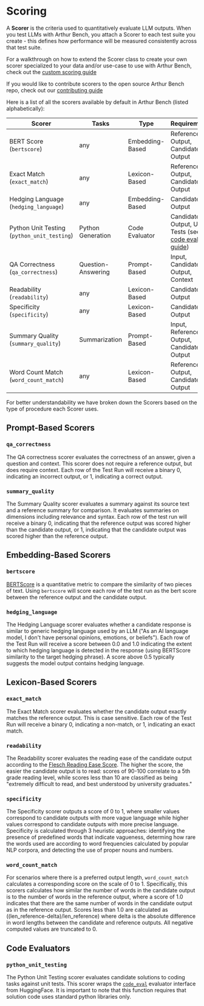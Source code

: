 # Scoring

A **Scorer** is the criteria used to quantitatively evaluate LLM outputs. When you test LLMs with Arthur Bench, you attach a Scorer to each test suite you create - this defines how performance will be measured consistently across that test suite.

For a walkthrough on how to extend the Scorer class to create your own scorer specialized to your data and/or use-case to use with Arthur Bench, check out the [custom scoring guide](custom_scoring.md)

If you would like to contribute scorers to the open source Arthur Bench repo, check out our [contributing guide](contributing.md)

Here is a list of all the scorers available by default in Arthur Bench (listed alphabetically):

| Scorer                    | Tasks | Type | Requirements | 
|-----------------------------------|-----|-----|-----|
| BERT Score (`bertscore`)          | any |  Embedding-Based | Reference Output, Candidate Output|
| Exact Match (`exact_match`)       | any | Lexicon-Based | Reference Output, Candidate Output|
| Hedging Language (`hedging_language`)   | any | Embedding-Based | Candidate Output |
| Python Unit Testing (`python_unit_testing`)   | Python Generation | Code Evaluator| Candidate Output, Unit Tests (see the [code eval guide](code_evaluation.md)) |
| QA Correctness (`qa_correctness`) | Question-Answering| Prompt-Based | Input, Candidate Output, Context|
| Readability (`readability`)       | any | Lexicon-Based | Candidate Output |
| Specificity (`specificity`)       | any | Lexicon-Based | Candidate Output |
| Summary Quality (`summary_quality`)  | Summarization |Prompt-Based  | Input, Reference Output, Candidate Output|
| Word Count Match (`word_count_match`)   | any |Lexicon-Based | Reference Output, Candidate Output |


For better understandability we have broken down the Scorers based on the type of procedure each Scorer uses.

## Prompt-Based Scorers

### `qa_correctness`

The QA correctness scorer evaluates the correctness of an answer, given a question and context. This scorer does not require a reference output, but does require context. Each row of the Test Run will receive a binary 0, indicating an incorrect output, or 1, indicating a correct output.

### `summary_quality`

The Summary Quality scorer evaluates a summary against its source text and a reference summary for comparison. It evaluates summaries on dimensions including relevance and syntax. Each row of the test run will receive a binary 0, indicating that the reference output was scored higher than the candidate output, or 1, indicating that the candidate output was scored higher than the reference output.

## Embedding-Based Scorers

### `bertscore`

[BERTScore](https://arxiv.org/abs/1904.09675) is a quantitative metric to compare the similarity of two pieces of text. Using `bertscore` will score each row of the test run as the bert score between the reference output and the candidate output.

### `hedging_language`

The Hedging Language scorer evaluates whether a candidate response is similar to generic hedging language used by an LLM ("As an AI language model, I don't have personal opinions, emotions, or beliefs"). Each row of the Test Run will receive a score between 0.0 and 1.0 indicating the extent to which hedging language is detected in the response (using BERTScore similarity to the target hedging phrase). A score above 0.5 typically suggests the model output contains hedging language.

## Lexicon-Based Scorers

### `exact_match`

The Exact Match scorer evaluates whether the candidate output exactly matches the reference output. This is case sensitive. Each row of the Test Run will receive a binary 0, indicating a non-match, or 1, indicating an exact match.

### `readability`

The Readability scorer evaluates the reading ease of the candidate output according to the [Flesch Reading Ease Score](https://en.wikipedia.org/wiki/Flesch%E2%80%93Kincaid_readability_tests). The higher the score, the easier the candidate output is to read: scores of 90-100 correlate to a 5th grade reading level, while scores less than 10 are classified as being "extremely difficult to read, and best understood by university graduates."

### `specificity`

The Specificity scorer outputs a score of 0 to 1, where smaller values correspond to candidate outputs with more vague language while higher values correspond to candidate outputs with more precise language. Specificity is calculated through 3 heuristic approaches: identifying the presence of predefined words that indicate vagueness, determing how rare the words used are according to word frequencies calculated by popular NLP corpora, and detecting the use of proper nouns and numbers.

### `word_count_match`

For scenarios where there is a preferred output length, `word_count_match` calculates a corresponding score on the scale of 0 to 1. Specifically, this scorers calculates how similar the number of words in the candidate output is to the number of words in the reference output, where a score of 1.0 indicates that there are the same number of words in the candidate output as in the reference output. Scores less than 1.0 are calculated as ((len_reference-delta)/len_reference) where delta is the absolute difference in word lengths between the candidate and reference outputs. All negative computed values are truncated to 0. 

## Code Evaluators

### `python_unit_testing`

The Python Unit Testing scorer evaluates candidate solutions to coding tasks against unit tests. This scorer wraps the [`code_eval`](https://huggingface.co/spaces/evaluate-metric/code_eval) evaluator interface from HuggingFace. It is important to note that this function requires that solution code uses standard python libraries only.
